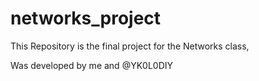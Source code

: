 # networks_project

This Repository is the final project for the Networks class,

Was developed by me and @YK0L0DIY
